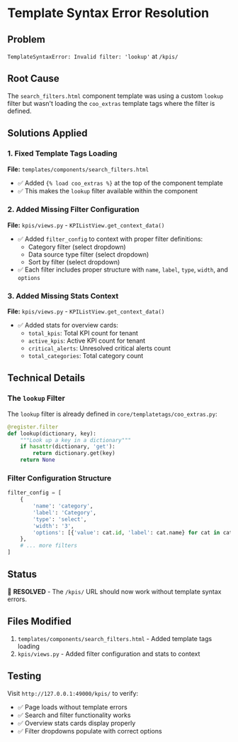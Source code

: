 # Template Syntax Error Resolution

## Problem
`TemplateSyntaxError: Invalid filter: 'lookup'` at `/kpis/`

## Root Cause
The `search_filters.html` component template was using a custom `lookup` filter but wasn't loading the `coo_extras` template tags where the filter is defined.

## Solutions Applied

### 1. Fixed Template Tags Loading
**File:** `templates/components/search_filters.html`
- ✅ Added `{% load coo_extras %}` at the top of the component template
- ✅ This makes the `lookup` filter available within the component

### 2. Added Missing Filter Configuration
**File:** `kpis/views.py` - `KPIListView.get_context_data()`
- ✅ Added `filter_config` to context with proper filter definitions:
  - Category filter (select dropdown)
  - Data source type filter (select dropdown)  
  - Sort by filter (select dropdown)
- ✅ Each filter includes proper structure with `name`, `label`, `type`, `width`, and `options`

### 3. Added Missing Stats Context
**File:** `kpis/views.py` - `KPIListView.get_context_data()`
- ✅ Added stats for overview cards:
  - `total_kpis`: Total KPI count for tenant
  - `active_kpis`: Active KPI count for tenant
  - `critical_alerts`: Unresolved critical alerts count
  - `total_categories`: Total category count

## Technical Details

### The `lookup` Filter
The `lookup` filter is already defined in `core/templatetags/coo_extras.py`:
```python
@register.filter
def lookup(dictionary, key):
    """Look up a key in a dictionary"""
    if hasattr(dictionary, 'get'):
        return dictionary.get(key)
    return None
```

### Filter Configuration Structure
```python
filter_config = [
    {
        'name': 'category',
        'label': 'Category', 
        'type': 'select',
        'width': '3',
        'options': [{'value': cat.id, 'label': cat.name} for cat in categories]
    },
    # ... more filters
]
```

## Status
🎉 **RESOLVED** - The `/kpis/` URL should now work without template syntax errors.

## Files Modified
1. `templates/components/search_filters.html` - Added template tags loading
2. `kpis/views.py` - Added filter configuration and stats to context

## Testing
Visit `http://127.0.0.1:49000/kpis/` to verify:
- ✅ Page loads without template errors
- ✅ Search and filter functionality works
- ✅ Overview stats cards display properly
- ✅ Filter dropdowns populate with correct options
